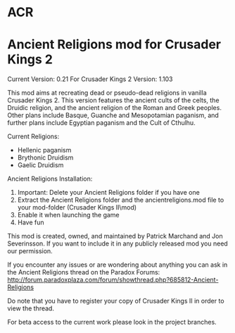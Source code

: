 ACR
===

Ancient Religions mod for Crusader Kings 2
===


Current Version: 0.21
For Crusader Kings 2 Version: 1.103


This mod aims at recreating dead or pseudo-dead religions in vanilla Crusader
Kings 2. This version features the ancient cults of the celts, the Druidic
religion, and the ancient religion of the Roman and Greek peoples. Other plans
include Basque, Guanche and Mesopotamian paganism, and further plans include
Egyptian paganism and the Cult of Cthulhu.


Current Religions:
 - Hellenic paganism
 - Brythonic Druidism
 - Gaelic Druidism

 
Ancient Religions Installation:

1. Important: Delete your Ancient Religions folder if you have one
2. Extract the Ancient Religions folder and the ancientreligions.mod file to your mod-folder (Crusader Kings II\mod)
3. Enable it when launching the game
4. Have fun


This mod is created, owned, and maintained by Patrick Marchand and Jon Severinsson. If you want to include it in any publicly released mod you need our permission.


If you encounter any issues or are wondering about anything you can ask in the Ancient Religions thread on the Paradox Forums: http://forum.paradoxplaza.com/forum/showthread.php?685812-Ancient-Religions


Do note that you have to register your copy of Crusader Kings II in order to view the thread.


For beta access to the current work please look in the project branches.
